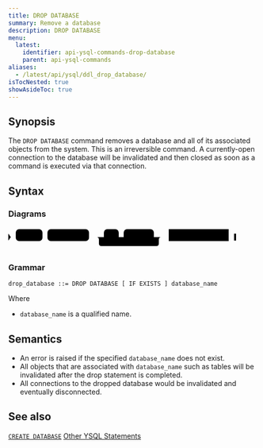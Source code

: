 ```yaml
---
title: DROP DATABASE
summary: Remove a database
description: DROP DATABASE
menu:
  latest:
    identifier: api-ysql-commands-drop-database
    parent: api-ysql-commands
aliases:
  - /latest/api/ysql/ddl_drop_database/
isTocNested: true
showAsideToc: true
---
```


## Synopsis

The `DROP DATABASE` command removes a database and all of its associated objects from the system. This is an irreversible command. A currently-open connection to the database will be invalidated and then closed as soon as a command is executed via that connection.

## Syntax

### Diagrams

<svg class="rrdiagram" version="1.1" xmlns:xlink="http://www.w3.org/1999/xlink" xmlns="http://www.w3.org/2000/svg" width="460" height="49" viewbox="0 0 460 49"><path class="connector" d="M0 21h15m54 0h10m84 0h30m30 0h10m61 0h20m-136 0q5 0 5 5v8q0 5 5 5h111q5 0 5-5v-8q0-5 5-5m5 0h10m121 0h15"/><polygon points="0,28 5,21 0,14" style="fill:black;stroke-width:0"/><rect class="literal" x="15" y="5" width="54" height="24" rx="7"/><text class="text" x="25" y="21">DROP</text><rect class="literal" x="79" y="5" width="84" height="24" rx="7"/><text class="text" x="89" y="21">DATABASE</text><rect class="literal" x="193" y="5" width="30" height="24" rx="7"/><text class="text" x="203" y="21">IF</text><rect class="literal" x="233" y="5" width="61" height="24" rx="7"/><text class="text" x="243" y="21">EXISTS</text><a xlink:href="../../grammar_diagrams#database-name"><rect class="rule" x="324" y="5" width="121" height="24"/><text class="text" x="334" y="21">database_name</text></a><polygon points="456,28 460,28 460,14 456,14" style="fill:black;stroke-width:0"/></svg>

### Grammar

```
drop_database ::= DROP DATABASE [ IF EXISTS ] database_name
```

Where

- `database_name` is a qualified name.

## Semantics

- An error is raised if the specified `database_name` does not exist.
- All objects that are associated with `database_name` such as tables will be invalidated after the drop statement is completed.
- All connections to the dropped database would be invalidated and eventually disconnected.

## See also

[`CREATE DATABASE`](../ddl_create_database)
[Other YSQL Statements](..)
